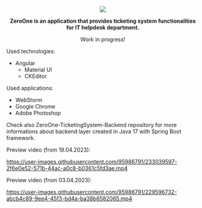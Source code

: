 
<p align="center">
<img src="https://user-images.githubusercontent.com/95986791/225428948-b1a70c5b-f605-4b89-af0c-247d206ff284.png">
</p>

<p align="center"><b>ZeroOne is an application that provides ticketing system functionalities for IT helpdesk department.</b></p>
<p align="center">Work in progress!</b></p>

Used technologies:

  - Angular
    - Material UI
    - CKEditor

Used applications:

- WebStorm
- Google Chrome
- Adobe Photoshop

Check also ZeroOne-TicketingSystem-Backend repository for more informations about backend layer created in Java 17 with Spring Boot framework.

Preview video (from 19.04.2023): 

https://user-images.githubusercontent.com/95986791/233039597-2f6e0e52-571b-44ac-a0c8-b0361c5fd3ae.mp4

Preview video (from 03.04.2023): 

https://user-images.githubusercontent.com/95986791/229596732-abcb4c89-9ee4-45f3-bd4a-ba38b6582065.mp4

